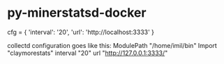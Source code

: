 # py-minerstatsd-docker


cfg = {
    'interval': '20',
    'url': 'http://localhost:3333'
}

collectd configuration goes like this:
    ModulePath "/home/imil/bin"
    Import "claymorestats"
        interval "20"
        url "http://127.0.0.1:3333/"